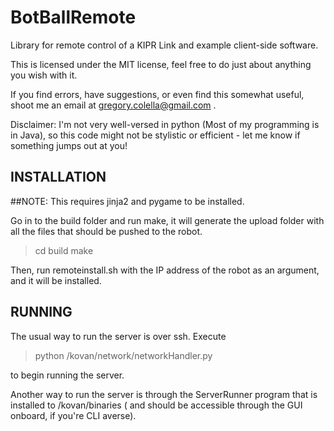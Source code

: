 BotBallRemote
=============

Library for remote control of a KIPR Link and example client-side software.

This is licensed under the MIT license, feel free to do just about anything you wish with it.

If you find errors, have suggestions, or even find this somewhat useful, shoot me an email at gregory.colella@gmail.com .

Disclaimer: I'm not very well-versed in python (Most of my programming is in Java), so this code might not be stylistic
or efficient - let me know if something jumps out at you!


INSTALLATION
------------

##NOTE:
	This requires jinja2 and pygame to be installed.

Go in to the build folder and run make, it will generate the upload folder with all the files that should be pushed to the robot.

>cd build
>make

Then, run remoteinstall.sh with the IP address of the robot as an argument, and it will be installed.


RUNNING
-------

The usual way to run the server is over ssh. Execute 

>python /kovan/network/networkHandler.py

to begin running the server. 

Another way to run the server is through the ServerRunner program that is installed to /kovan/binaries ( and should be accessible
through the GUI onboard, if you're CLI averse).  





